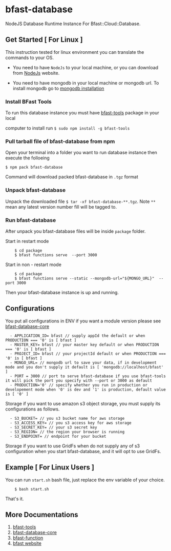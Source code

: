 # bfast-database

NodeJS Database Runtime Instance For Bfast::Cloud::Database.

## Get Started [ For Linux ]

This instruction tested for linux environment you can translate the commands to your OS.

 * You need to have `NodeJs` to your local machine, or you can download from
[NodeJs](https://nodejs.org/en/download/) website.

 * You need to have mongodb in your local machine or mongodb url. To install mongodb go to [mongodb installation](https://docs.mongodb.com/manual/installation/) 

### Install BFast Tools

To run this database instance you must have [bfast-tools](https://www.npmjs.com/package/bfast-tools)
package in your local

computer to install run `$ sudo npm install -g bfast-tools`

### Pull tarball file of bfast-database from npm

Open your terminal into a folder you want to run database instance then execute the folloeing

`$ npm pack bfast-database`

Command will download packed bfast-database in `.tgz` format

### Unpack bfast-database

Unpack the downloaded file `$ tar -xf bfast-database-**.tgz`. Note `**` mean any latest version number fill will be
tagged to.

### Run bfast-database

After unpack you bfast-database files will be inside `package` folder.

Start in restart mode

        $ cd package
        $ bfast functions serve  --port 3000 

Start in non - restart mode

        $ cd package
        $ bfast functions serve --static --mongodb-url="${MONGO_URL}"  --port 3000

Then your bfast-database instance is up and running.

## Configurations

You put all configurations in ENV if you want a module version please see
[bfast-database-core](https://www.npmjs.com/package/bfast-database-core)

      - APPLICATION_ID= bfast // supply appId the default or when PRODUCTION === '0' is [ bfast ]
      - MASTER_KEY= bfast // your master key default or when PRODUCTION === '0' is [ bfast ]
      - PROJECT_ID= bfast // your projectId default or when PRODUCTION === '0' is [ bfast ] 
      - MONGO_URL= // mongodb url to save your data, if in development mode and you don't supply it default is [ 'mongodb://localhost/bfast' ]
      - PORT = 3000 // port to serve bfast-database if you use bfast-tools it will pick the port you specify with --port or 3000 as default
      - PRODUCTION='0' // specify whether you run in production or developement mode when '0' is dev and '1' is production, default value is [ '0' ]

 Storage if you want to use amazon s3 object storage, you must supply its configurations as follows.

      - S3_BUCKET= // you s3 bucket name for aws storage 
      - S3_ACCESS_KEY= // you s3 access key for aws storage 
      - S3_SECRET_KEY= // your s3 secret key
      - S3_REGION= // the region your browser is running
      - S3_ENDPOINT= // endpoint for your bucket

Storage if you want to use GridFs when do not supply any of s3 configuration 
when you start bfast-database, and it will opt to use GridFs.


## Example [ For Linux Users ]

You can run `start.sh` bash file, just replace the env variable of your choice.

        $ bash start.sh

That's it.

## More Documentations

1. [bfast-tools](https://www.npmjs.com/package/bfast-tools)
1. [bfast-database-core](https://www.npmjs.com/package/bfast-database-core)
1. [bfast-function](https://www.npmjs.com/package/bfast-function)
1. [bfast website](https://bfast.fahamutech.com)

